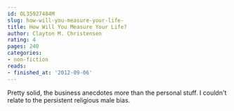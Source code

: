 ```yaml
---
id: OL35927484M
slug: how-will-you-measure-your-life-
title: How Will You Measure Your Life?
author: Clayton M. Christensen
rating: 4
pages: 240
categories:
- non-fiction
reads:
- finished_at: '2012-09-06'
---
```

Pretty solid, the business anecdotes more than the personal stuff. I couldn't relate to the persistent religious male bias.
